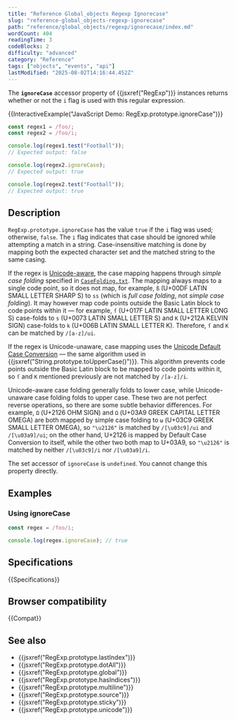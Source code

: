 ```yaml
---
title: "Reference Global_objects Regexp Ignorecase"
slug: "reference-global_objects-regexp-ignorecase"
path: "reference/global_objects/regexp/ignorecase/index.md"
wordCount: 404
readingTime: 3
codeBlocks: 2
difficulty: "advanced"
category: "Reference"
tags: ["objects", "events", "api"]
lastModified: "2025-08-02T14:16:44.452Z"
---
```



The **`ignoreCase`** accessor property of {{jsxref("RegExp")}} instances returns whether or not the `i` flag is used with this regular expression.

{{InteractiveExample("JavaScript Demo: RegExp.prototype.ignoreCase")}}

```js interactive-example
const regex1 = /foo/;
const regex2 = /foo/i;

console.log(regex1.test("Football"));
// Expected output: false

console.log(regex2.ignoreCase);
// Expected output: true

console.log(regex2.test("Football"));
// Expected output: true
```

## Description

`RegExp.prototype.ignoreCase` has the value `true` if the `i` flag was used; otherwise, `false`. The `i` flag indicates that case should be ignored while attempting a match in a string. Case-insensitive matching is done by mapping both the expected character set and the matched string to the same casing.

If the regex is [Unicode-aware](/en-US/docs/Web/JavaScript/Reference/Global_Objects/RegExp/unicode#unicode-aware_mode), the case mapping happens through _simple case folding_ specified in [`CaseFolding.txt`](https://unicode.org/Public/UCD/latest/ucd/CaseFolding.txt). The mapping always maps to a single code point, so it does not map, for example, `ß` (U+00DF LATIN SMALL LETTER SHARP S) to `ss` (which is _full case folding_, not _simple case folding_). It may however map code points outside the Basic Latin block to code points within it — for example, `ſ` (U+017F LATIN SMALL LETTER LONG S) case-folds to `s` (U+0073 LATIN SMALL LETTER S) and `K` (U+212A KELVIN SIGN) case-folds to `k` (U+006B LATIN SMALL LETTER K). Therefore, `ſ` and `K` can be matched by `/[a-z]/ui`.

If the regex is Unicode-unaware, case mapping uses the [Unicode Default Case Conversion](https://unicode-org.github.io/icu/userguide/transforms/casemappings.html) — the same algorithm used in {{jsxref("String.prototype.toUpperCase()")}}. This algorithm prevents code points outside the Basic Latin block to be mapped to code points within it, so `ſ` and `K` mentioned previously are not matched by `/[a-z]/i`.

Unicode-aware case folding generally folds to lower case, while Unicode-unaware case folding folds to upper case. These two are not perfect reverse operations, so there are some subtle behavior differences. For example, `Ω` (U+2126 OHM SIGN) and `Ω` (U+03A9 GREEK CAPITAL LETTER OMEGA) are both mapped by simple case folding to `ω` (U+03C9 GREEK SMALL LETTER OMEGA), so `"\u2126"` is matched by `/[\u03c9]/ui` and `/[\u03a9]/ui`; on the other hand, U+2126 is mapped by Default Case Conversion to itself, while the other two both map to U+03A9, so `"\u2126"` is matched by neither `/[\u03c9]/i` nor `/[\u03a9]/i`.

The set accessor of `ignoreCase` is `undefined`. You cannot change this property directly.

## Examples

### Using ignoreCase

```js
const regex = /foo/i;

console.log(regex.ignoreCase); // true
```

## Specifications

{{Specifications}}

## Browser compatibility

{{Compat}}

## See also

- {{jsxref("RegExp.prototype.lastIndex")}}
- {{jsxref("RegExp.prototype.dotAll")}}
- {{jsxref("RegExp.prototype.global")}}
- {{jsxref("RegExp.prototype.hasIndices")}}
- {{jsxref("RegExp.prototype.multiline")}}
- {{jsxref("RegExp.prototype.source")}}
- {{jsxref("RegExp.prototype.sticky")}}
- {{jsxref("RegExp.prototype.unicode")}}

